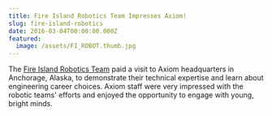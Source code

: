```yaml
---
title: Fire Island Robotics Team Impresses Axiom!
slug: fire-island-robotics
date: 2016-03-04T00:00:00.000Z
featured:
  image: /assets/FI_ROBOT.thumb.jpg
---
```

The [Fire Island Robotics Team](https://www.facebook.com/FireIslandRobotics/) paid a visit to Axiom headquarters in Anchorage, Alaska, to demonstrate their technical expertise and learn about engineering career choices. Axiom staff were very impressed with the robotic teams' efforts and enjoyed the opportunity to engage with young, bright minds.

